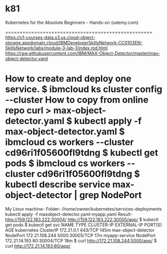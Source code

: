 # k81
Kubernetes for the Absolute Beginners - Hands-on (udemy.com)

===================================================
https://cf-courses-data.s3.us.cloud-object-storage.appdomain.cloud/IBMDeveloperSkillsNetwork-CC0103EN-SkillsNetwork/labs/module-3-lab-1/index.md.html
https://raw.githubusercontent.com/IBM/MAX-Object-Detector/master/max-object-detector.yaml


How to create and deploy one service.
$ ibmcloud ks cluster config --cluster <clusterID>
How to copy from online repo
curl <Online file> > max-object-detector.yaml
$ kubectl apply -f max-object-detector.yaml
$ ibmcloud cs workers --cluster cd96ri1f05600fl9tdng
$ kubectl get pods
$ ibmcloud cs workers --cluster cd96ri1f05600fl9tdng
$ kubectl describe service max-object-detector | grep NodePort
===================================================
My Linux machine- 
Folder- /home/owner/kubernetes/services-deployments
kubectl apply -f maxobject-detector.yaml  myapp.yaml
Result-
http://159.122.183.222:30004/
http://159.122.183.222:30005/app/
$ kubectl get pods
$ kubectl get svc
NAME                  TYPE        CLUSTER-IP       EXTERNAL-IP   PORT(S)          AGE
kubernetes            ClusterIP   172.21.0.1       <none>        443/TCP          145m
max-object-detector   NodePort    172.21.108.244   <none>        5000:30005/TCP   17m
myapp-service         NodePort    172.21.14.193    <none>        80:30004/TCP     18m
$ curl http://172.21.108.244:5000/app/
$ curl http://172.21.14.193:80/app/
